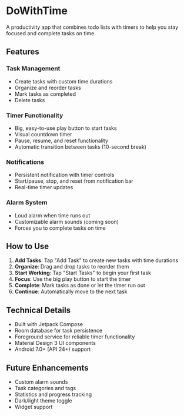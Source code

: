 # DoWithTime

A productivity app that combines todo lists with timers to help you stay focused and complete tasks on time.

## Features

### Task Management
- Create tasks with custom time durations
- Organize and reorder tasks
- Mark tasks as completed
- Delete tasks

### Timer Functionality
- Big, easy-to-use play button to start tasks
- Visual countdown timer
- Pause, resume, and reset functionality
- Automatic transition between tasks (10-second break)

### Notifications
- Persistent notification with timer controls
- Start/pause, stop, and reset from notification bar
- Real-time timer updates

### Alarm System
- Loud alarm when time runs out
- Customizable alarm sounds (coming soon)
- Forces you to complete tasks on time

## How to Use

1. **Add Tasks**: Tap "Add Task" to create new tasks with time durations
2. **Organize**: Drag and drop tasks to reorder them
3. **Start Working**: Tap "Start Tasks" to begin your first task
4. **Focus**: Use the big play button to start the timer
5. **Complete**: Mark tasks as done or let the timer run out
6. **Continue**: Automatically move to the next task

## Technical Details

- Built with Jetpack Compose
- Room database for task persistence
- Foreground service for reliable timer functionality
- Material Design 3 UI components
- Android 7.0+ (API 24+) support

## Future Enhancements

- Custom alarm sounds
- Task categories and tags
- Statistics and progress tracking
- Dark/light theme toggle
- Widget support